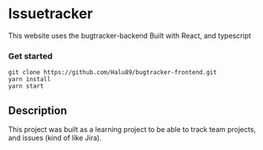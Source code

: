 # Issuetracker

This website uses the bugtracker-backend
Built with React, and typescript

### Get started

```
git clone https://github.com/Halu89/bugtracker-frontend.git
yarn install
yarn start
```

## Description
This project was built as a learning project to be able to track team projects, and issues (kind of like Jira).

